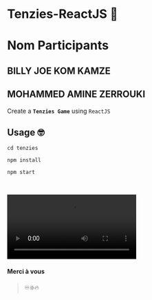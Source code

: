 
# Tenzies-ReactJS 🎲

# Nom Participants

## BILLY JOE KOM KAMZE 
## MOHAMMED AMINE ZERROUKI
  
Create a **`Tenzies Game`** using `ReactJS`



## Usage 🤓

```
cd tenzies

```

```
npm install

```

```
npm start

```

<br>

![this is alt text](/doc/Tenzy.mp4)



#### Merci à vous

> ♾️❇️🔥
